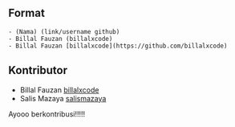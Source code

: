 ## Format
```
- (Nama) (link/username github)
- Billal Fauzan (billalxcode)
- Billal Fauzan [billalxcode](https://github.com/billalxcode)
```

## Kontributor
- Billal Fauzan [billalxcode](https://github.com/billalxcode)
- Salis Mazaya [salismazaya](https://github.com/salismazaya)

Ayooo berkontribusi!!!!!